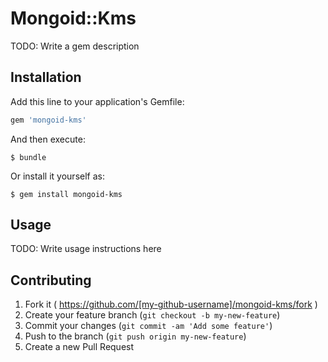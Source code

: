 # Mongoid::Kms

TODO: Write a gem description

## Installation

Add this line to your application's Gemfile:

```ruby
gem 'mongoid-kms'
```

And then execute:

    $ bundle

Or install it yourself as:

    $ gem install mongoid-kms

## Usage

TODO: Write usage instructions here

## Contributing

1. Fork it ( https://github.com/[my-github-username]/mongoid-kms/fork )
2. Create your feature branch (`git checkout -b my-new-feature`)
3. Commit your changes (`git commit -am 'Add some feature'`)
4. Push to the branch (`git push origin my-new-feature`)
5. Create a new Pull Request
